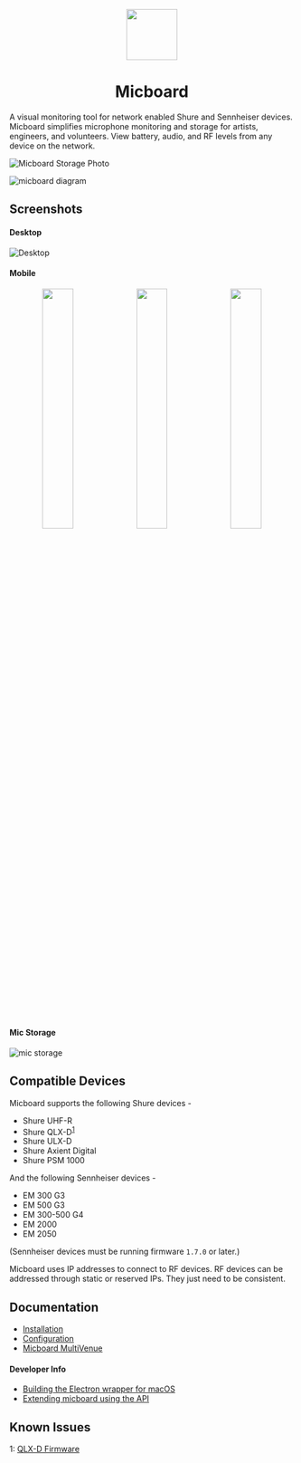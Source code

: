 <p align="center">
  <a href="https://micboard.io"><img width="90px" height="90px" src="docs/img/logo.png"></a>
</p>

<h1 align="center">Micboard</h1>

A visual monitoring tool for network enabled Shure and Sennheiser devices.  Micboard simplifies microphone monitoring and storage for artists, engineers, and volunteers.  View battery, audio, and RF levels from any device on the network.

![Micboard Storage Photo](docs/img/wccc.jpg)


![micboard diagram](docs/img/slug.png)

## Screenshots
#### Desktop
![Desktop](docs/img/desktop_ui.png)


#### Mobile
<p align="center">
  <img width="33%" src="docs/img/phone_home.png"><img width="33%" src="docs/img/phone_ui.png"><img width="33%" src="docs/img/phone_ui_exp.png">
</p>

#### Mic Storage
![mic storage](docs/img/tv_imagebg.png)

## Compatible Devices
Micboard supports the following Shure devices -

* Shure UHF-R
* Shure QLX-D<sup>[1](#qlxd)</sup>
* Shure ULX-D
* Shure Axient Digital
* Shure PSM 1000

And the following Sennheiser devices -

* EM 300 G3
* EM 500 G3
* EM 300-500 G4
* EM 2000
* EM 2050

(Sennheiser devices must be running firmware `1.7.0` or later.)

Micboard uses IP addresses to connect to RF devices.  RF devices can be addressed through static or reserved IPs.  They just need to be consistent.


## Documentation
* [Installation](docs/installation.md)
* [Configuration](docs/configuration.md)
* [Micboard MultiVenue](docs/multivenue.md)

#### Developer Info
* [Building the Electron wrapper for macOS](docs/electron.md)
* [Extending micboard using the API](docs/api.md)


## Known Issues
<a name="qlxd">1</a>: [QLX-D Firmware](docs/qlxd.md)

